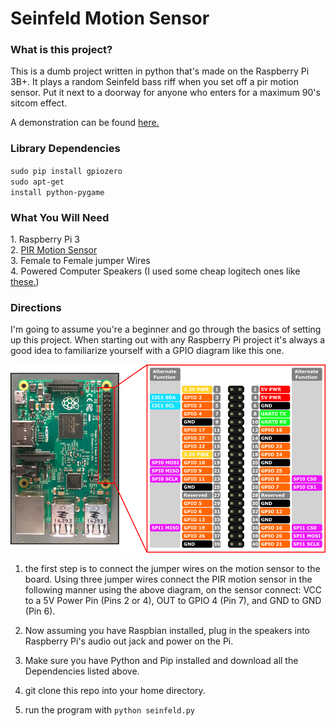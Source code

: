 # Seinfeld Motion Sensor


<h3>What is this project?</h3>
This is a dumb project written in python that's made on the Raspberry Pi 3B+. It plays a random Seinfeld bass riff when you set off a pir motion sensor. Put it next to a doorway for anyone who enters for a maximum 90's sitcom effect. <br>

A demonstration can be found <a href="https://drive.google.com/file/d/1UFcWh7oA0bk83CSIYuuevMXwviXVxReI/view?usp=sharing"> here. </a> <br>

<h3>Library Dependencies</h3>

<code>sudo pip install gpiozero </code> <br>
<code>sudo apt-get install python-pygame </code> <br>


<h3>What You Will Need</h3>
1. Raspberry Pi 3 <br>
2. <a href=https://www.microcenter.com/product/476340/velleman-pir-motion-sensor-for-arduino>PIR Motion Sensor </a> <br>
3. Female to Female jumper Wires <br>
4. Powered Computer Speakers (I used some cheap logitech ones like <a href=https://www.amazon.com/Logitech-S120-2-0-Stereo-Speakers/dp/B000R9AAJA/ref=sr_1_10?keywords=logitech+speakers&qid=1562628803&s=gateway&sr=8-10>these.</a>) <br>

<h3>Directions</h3>
I'm going to assume you're a beginner and go through the basics of setting up this project. When starting out with any Raspberry Pi project it's always a good idea to familiarize yourself with a GPIO diagram like this one. <br>

![alt tag](https://github.com/michael-pena/Seinfield-Motion-Sensor/blob/master/rp2_pinout.png)


1. the first step is to connect the jumper wires on the motion sensor to the board. Using three jumper wires connect the PIR motion sensor in the following manner using the above diagram, on the sensor connect: VCC to a 5V Power Pin (Pins 2 or 4), OUT to GPIO 4 (Pin 7), and GND to GND (Pin 6).

2. Now assuming you have Raspbian installed, plug in the speakers into Raspberry Pi's audio out jack and power on the Pi.

3. Make sure you have Python and Pip installed and download all the Dependencies listed above.

4. git clone this repo into your home directory.

5. run the program with <code>python seinfeld.py</code>
